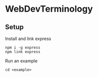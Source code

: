 # WebDevTerminology

## Setup

Install and link express

```
npm i -g express
npm link express
```

Run an example

```
cd <example>
```
